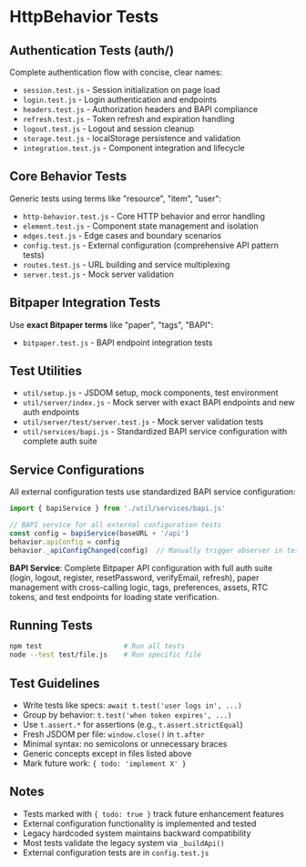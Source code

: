 # HttpBehavior Tests  

## Authentication Tests (auth/)

Complete authentication flow with concise, clear names:

- `session.test.js` - Session initialization on page load
- `login.test.js` - Login authentication and endpoints  
- `headers.test.js` - Authorization headers and BAPI compliance
- `refresh.test.js` - Token refresh and expiration handling
- `logout.test.js` - Logout and session cleanup
- `storage.test.js` - localStorage persistence and validation
- `integration.test.js` - Component integration and lifecycle

## Core Behavior Tests

Generic tests using terms like "resource", "item", "user":

- `http-behavior.test.js` - Core HTTP behavior and error handling
- `element.test.js` - Component state management and isolation  
- `edges.test.js` - Edge cases and boundary scenarios
- `config.test.js` - External configuration (comprehensive API pattern tests)
- `routes.test.js` - URL building and service multiplexing
- `server.test.js` - Mock server validation  

## Bitpaper Integration Tests

Use **exact Bitpaper terms** like "paper", "tags", "BAPI":

- `bitpaper.test.js` - BAPI endpoint integration tests  

## Test Utilities

- `util/setup.js` - JSDOM setup, mock components, test environment
- `util/server/index.js` - Mock server with exact BAPI endpoints and new auth endpoints
- `util/server/test/server.test.js` - Mock server validation tests
- `util/services/bapi.js` - Standardized BAPI service configuration with complete auth suite  

## Service Configurations

All external configuration tests use standardized BAPI service configuration:

```javascript
import { bapiService } from './util/services/bapi.js'

// BAPI service for all external configuration tests
const config = bapiService(baseURL + '/api')
behavior.apiConfig = config
behavior._apiConfigChanged(config)  // Manually trigger observer in test environment
```

**BAPI Service**: Complete Bitpaper API configuration with full auth suite (login, logout, register, resetPassword, verifyEmail, refresh), paper management with cross-calling logic, tags, preferences, assets, RTC tokens, and test endpoints for loading state verification.

## Running Tests  

```bash
npm test                    # Run all tests
node --test test/file.js    # Run specific file
```

## Test Guidelines  

- Write tests like specs: `await t.test('user logs in', ...)`  
- Group by behavior: `t.test('when token expires', ...)`  
- Use `t.assert.*` for assertions (e.g., `t.assert.strictEqual`)  
- Fresh JSDOM per file: `window.close()` in `t.after`  
- Minimal syntax: no semicolons or unnecessary braces  
- Generic concepts except in files listed above  
- Mark future work: `{ todo: 'implement X' }`  

## Notes  

- Tests marked with `{ todo: true }` track future enhancement features
- External configuration functionality is implemented and tested
- Legacy hardcoded system maintains backward compatibility
- Most tests validate the legacy system via `_buildApi()` 
- External configuration tests are in `config.test.js`  
